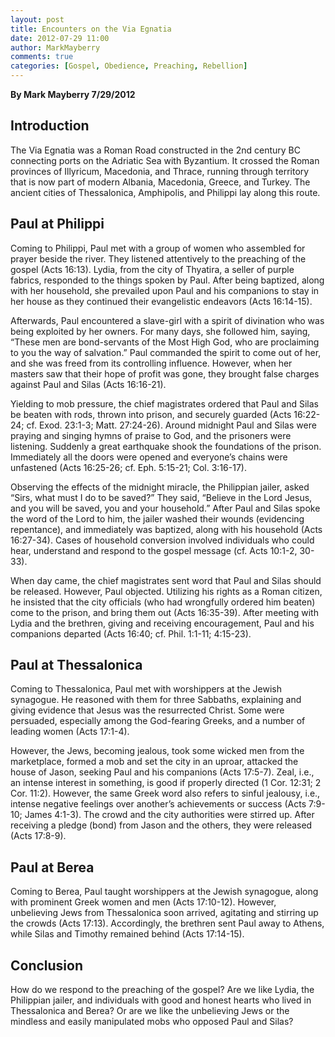 ```yaml
---
layout: post
title: Encounters on the Via Egnatia
date: 2012-07-29 11:00
author: MarkMayberry
comments: true
categories: [Gospel, Obedience, Preaching, Rebellion]
---
```

<p style="text-align: left;" align="center"><strong>By Mark Mayberry
7/29/2012</strong></p>

<h2>Introduction</h2>
The Via Egnatia was a Roman Road constructed in the 2nd century BC connecting ports on the Adriatic Sea with Byzantium. It crossed the Roman provinces of Illyricum, Macedonia, and Thrace, running through territory that is now part of modern Albania, Macedonia, Greece, and Turkey. The ancient cities of Thessalonica, Amphipolis, and Philippi lay along this route.
<h2>Paul at Philippi</h2>
Coming to Philippi, Paul met with a group of women who assembled for prayer beside the river. They listened attentively to the preaching of the gospel (Acts 16:13). Lydia, from the city of Thyatira, a seller of purple fabrics, responded to the things spoken by Paul. After being baptized, along with her household, she prevailed upon Paul and his companions to stay in her house as they continued their evangelistic endeavors (Acts 16:14-15).

Afterwards, Paul encountered a slave-girl with a spirit of divination who was being exploited by her owners. For many days, she followed him, saying, “These men are bond-servants of the Most High God, who are proclaiming to you the way of salvation.” Paul commanded the spirit to come out of her, and she was freed from its controlling influence. However, when her masters saw that their hope of profit was gone, they brought false charges against Paul and Silas (Acts 16:16-21).

Yielding to mob pressure, the chief magistrates ordered that Paul and Silas be beaten with rods, thrown into prison, and securely guarded (Acts 16:22-24; cf. Exod. 23:1-3; Matt. 27:24-26). Around midnight Paul and Silas were praying and singing hymns of praise to God, and the prisoners were listening. Suddenly a great earthquake shook the foundations of the prison. Immediately all the doors were opened and everyone’s chains were unfastened (Acts 16:25-26; cf. Eph. 5:15-21; Col. 3:16-17).

Observing the effects of the midnight miracle, the Philippian jailer, asked “Sirs, what must I do to be saved?” They said, “Believe in the Lord Jesus, and you will be saved, you and your household.” After Paul and Silas spoke the word of the Lord to him, the jailer washed their wounds (evidencing repentance), and immediately was baptized, along with his household (Acts 16:27-34). Cases of household conversion involved individuals who could hear, understand and respond to the gospel message (cf. Acts 10:1-2, 30-33).

When day came, the chief magistrates sent word that Paul and Silas should be released. However, Paul objected. Utilizing his rights as a Roman citizen, he insisted that the city officials (who had wrongfully ordered him beaten) come to the prison, and bring them out (Acts 16:35-39). After meeting with Lydia and the brethren, giving and receiving encouragement, Paul and his companions departed (Acts 16:40; cf. Phil. 1:1-11; 4:15-23).
<h2>Paul at Thessalonica</h2>
Coming to Thessalonica, Paul met with worshippers at the Jewish synagogue. He reasoned with them for three Sabbaths, explaining and giving evidence that Jesus was the resurrected Christ. Some were persuaded, especially among the God-fearing Greeks, and a number of leading women (Acts 17:1-4).

However, the Jews, becoming jealous, took some wicked men from the marketplace, formed a mob and set the city in an uproar, attacked the house of Jason, seeking Paul and his companions (Acts 17:5-7). Zeal, i.e., an intense interest in something, is good if properly directed (1 Cor. 12:31; 2 Cor. 11:2). However, the same Greek word also refers to sinful jealousy, i.e., intense negative feelings over another’s achievements or success (Acts 7:9-10; James 4:1-3). The crowd and the city authorities were stirred up. After receiving a pledge (bond) from Jason and the others, they were released (Acts 17:8-9).
<h2>Paul at Berea</h2>
Coming to Berea, Paul taught worshippers at the Jewish synagogue, along with prominent Greek women and men (Acts 17:10-12). However, unbelieving Jews from Thessalonica soon arrived, agitating and stirring up the crowds (Acts 17:13). Accordingly, the brethren sent Paul away to Athens, while Silas and Timothy remained behind (Acts 17:14-15).
<h2>Conclusion</h2>
How do we respond to the preaching of the gospel? Are we like Lydia, the Philippian jailer, and individuals with good and honest hearts who lived in Thessalonica and Berea? Or are we like the unbelieving Jews or the mindless and easily manipulated mobs who opposed Paul and Silas?
